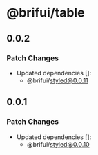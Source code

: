 # @brifui/table

## 0.0.2

### Patch Changes

- Updated dependencies []:
  - @brifui/styled@0.0.11

## 0.0.1

### Patch Changes

- Updated dependencies []:
  - @brifui/styled@0.0.10
